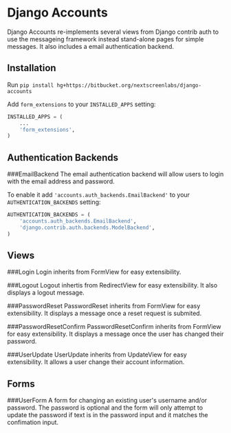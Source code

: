 Django Accounts
===============

Django Accounts re-implements several views from Django contrib auth to use the messageing framework instead stand-alone pages for simple messages. It also includes a email authentication backend.

Installation
------------

Run `pip install hg+https://bitbucket.org/nextscreenlabs/django-accounts`

Add `form_extensions` to your `INSTALLED_APPS` setting:

```python
INSTALLED_APPS = (
    ...
    'form_extensions',
)
```

Authentication Backends
----------------------------

###EmailBackend
The email authentication backend will allow users to login with the email address and password.

To enable it add `'accounts.auth_backends.EmailBackend'` to your `AUTHENTICATION_BACKENDS` setting:

```python
AUTHENTICATION_BACKENDS = (
    'accounts.auth_backends.EmailBackend',
    'django.contrib.auth.backends.ModelBackend',
)
```

Views
-----

###Login
Login inherits from FormView for easy extensibility.

###Logout
Logout inhertis from RedirectView for easy extensibility. It also displays a logout message.

###PasswordReset
PasswordReset inherits from FormView for easy extensibility. It displays a message once a reset request is submited.

###PasswordResetConfirm
PasswordResetConfirm inherits from FormView for easy extensibility. It displays a message once the user has changed their password.

###UserUpdate
UserUpdate inherits from UpdateView for easy extensibility. It allows a user change their account information.

Forms
-----

###UserForm
A form for changing an existing user's username and/or password. The password is optional and the form will only attempt to update the password if text is in the password input and it matches the confimation input.
